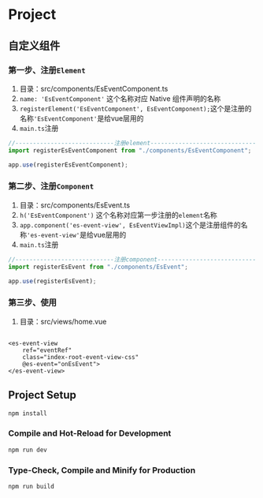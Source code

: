 # Project

## 自定义组件

### 第一步、注册`Element`

1. 目录：src/components/EsEventComponent.ts
2. `name: 'EsEventComponent'` 这个名称对应 Native 组件声明的名称
3. `registerElement('EsEventComponent', EsEventComponent);`这个是注册的名称`'EsEventComponent'`是给vue层用的
4. `main.ts`注册

```ts
//----------------------------注册element------------------------------------------
import registerEsEventComponent from "./components/EsEventComponent";

app.use(registerEsEventComponent);
```

### 第二步、注册`Component`

1. 目录：src/components/EsEvent.ts
2. `h('EsEventComponent')` 这个名称对应第一步注册的`element`名称
3. `app.component('es-event-view', EsEventViewImpl)`这个是注册组件的名称`'es-event-view'`是给vue层用的
4. `main.ts`注册

```ts
//----------------------------注册component------------------------------------------
import registerEsEvent from "./components/EsEvent";

app.use(registerEsEvent);
```

### 第三步、使用

1. 目录：src/views/home.vue

```vue

<es-event-view
    ref="eventRef"
    class="index-root-event-view-css"
    @es-event="onEsEvent">
</es-event-view>
```

## Project Setup

```sh
npm install
```

### Compile and Hot-Reload for Development

```sh
npm run dev
```

### Type-Check, Compile and Minify for Production

```sh
npm run build
```
